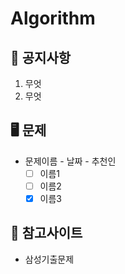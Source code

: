 # Algorithm

## 📜 공지사항
1. 무엇
2. 무엇

## 🖥 문제
* 문제이름 - 날짜 - 추천인
  * [ ] 이름1
  * [ ] 이름2
  * [x] 이름3 

## 📌 참고사이트
* 삼성기출문제
